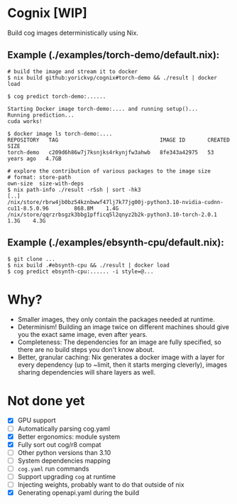# Cognix [WIP]

Build cog images deterministically using Nix.


## Example (./examples/torch-demo/default.nix):
```
# build the image and stream it to docker
$ nix build github:yorickvp/cognix#torch-demo && ./result | docker load

$ cog predict torch-demo:......

Starting Docker image torch-demo:.... and running setup()...
Running prediction...
cuda works!

$ docker image ls torch-demo:....
REPOSITORY   TAG                                IMAGE ID       CREATED        SIZE
torch-demo   c209d6h86w7j7ksnjks4rkynjfw3ahwb   8fe343a42975   53 years ago   4.7GB

# explore the contribution of various packages to the image size
# format: store-path                                                           own-size  size-with-deps
$ nix path-info ./result -rSsh | sort -hk3
[..]
/nix/store/rbrw4jb0bz54kznbwwf47lj7k77jg00j-python3.10-nvidia-cudnn-cu11-8.5.0.96      	 868.8M	   1.4G
/nix/store/qqrzrbsgzk3bbg1pfficq5l2qnyz2b2k-python3.10-torch-2.0.1                     	   1.3G	   4.3G
```

## Example (./examples/ebsynth-cpu/default.nix):
```
$ git clone ...
$ nix build .#ebsynth-cpu && ./result | docker load
$ cog predict ebsynth-cpu:...... -i style=@...
```

# Why?
- Smaller images, they only contain the packages needed at runtime.
- Determinism! Building an image twice on different machines should give you the exact same image, even after years.
- Completeness: The dependencies for an image are fully specified, so there are no build steps you don't know about.
- Better, granular caching: Nix generates a docker image with a layer for every dependency (up to ~limit, then it starts merging cleverly), images sharing dependencies will share layers as well.


# Not done yet
- [x] GPU support
- [ ] Automatically parsing cog.yaml
- [x] Better ergonomics: module system
- [x] Fully sort out cog/r8 compat
- [ ] Other python versions than 3.10
- [ ] System dependencies mapping
- [ ] `cog.yaml` run commands
- [ ] Support upgrading `cog` at runtime
- [ ] Injecting weights, probably want to do that outside of nix
- [x] Generating openapi.yaml during the build
